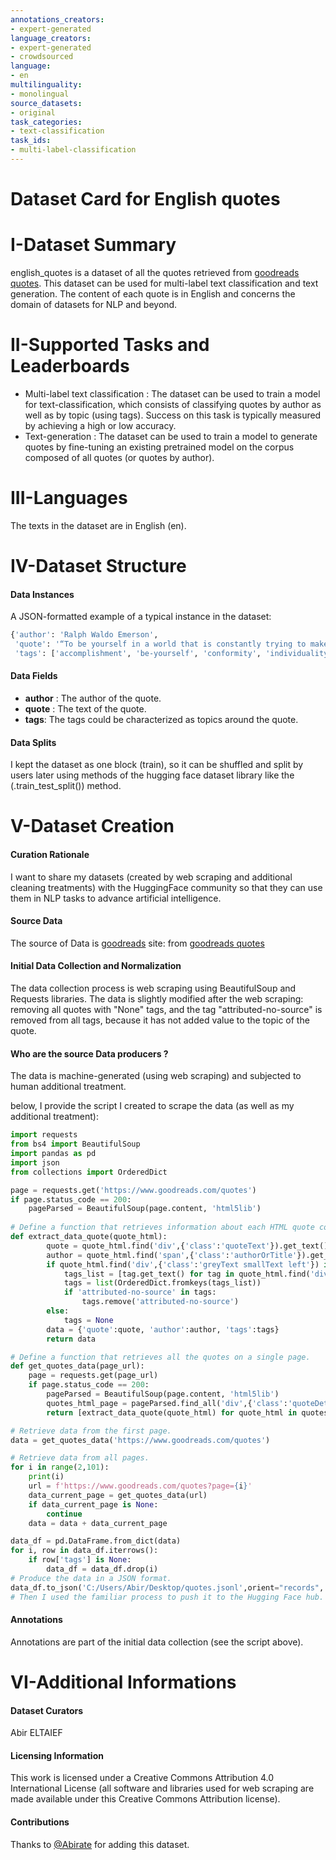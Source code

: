 ```yaml
---
annotations_creators:
- expert-generated
language_creators:
- expert-generated
- crowdsourced
language:
- en
multilinguality:
- monolingual
source_datasets:
- original
task_categories:
- text-classification
task_ids:
- multi-label-classification
---
```



# ****Dataset Card for English quotes****
# **I-Dataset Summary**
english_quotes is a dataset of all the quotes retrieved from [goodreads quotes](https://www.goodreads.com/quotes). This dataset can be used for multi-label text classification and text generation. The content of each quote is in English and concerns the domain of datasets for NLP and beyond.

# **II-Supported Tasks and Leaderboards**
- Multi-label text classification : The dataset can be used to train a model for text-classification, which consists of classifying quotes by author as well as by topic (using tags). Success on this task is typically measured by achieving a high or low accuracy.
- Text-generation : The dataset can be used to train a model to generate quotes by fine-tuning an existing pretrained model on the corpus composed of all quotes (or quotes by author).

# **III-Languages**
The texts in the dataset are in English (en).

# **IV-Dataset Structure**
#### Data Instances 
A JSON-formatted example of a typical instance in the dataset:
```python
{'author': 'Ralph Waldo Emerson',
 'quote': '“To be yourself in a world that is constantly trying to make you something else is the greatest accomplishment.”',
 'tags': ['accomplishment', 'be-yourself', 'conformity', 'individuality']}
  ```
 #### Data Fields
 - **author** : The author of the quote.
 - **quote** : The text of the quote.
 - **tags**:  The tags could be characterized as topics around the quote.
 
  #### Data Splits
I kept the dataset as one block (train), so it can be shuffled and split by users later using methods of the hugging face dataset library like the (.train_test_split()) method.

# **V-Dataset Creation**
#### Curation Rationale
I want to share my datasets (created by web scraping and additional cleaning treatments) with the HuggingFace community so that they can use them in NLP tasks to advance artificial intelligence.

#### Source Data
The source of Data is [goodreads](https://www.goodreads.com/?ref=nav_home) site: from [goodreads quotes](https://www.goodreads.com/quotes)

#### Initial Data Collection and Normalization 

The data collection process is web scraping using BeautifulSoup and Requests libraries.
The data is slightly modified after the web scraping: removing all quotes with "None" tags, and the tag "attributed-no-source" is removed from all tags, because it has not added value to the topic of the quote.

#### Who are the source Data producers ? 
The data is machine-generated (using web scraping) and subjected to human additional treatment. 

below, I provide the script I created to scrape the data (as well as my additional treatment):
```python
import requests
from bs4 import BeautifulSoup
import pandas as pd
import json
from collections import OrderedDict

page = requests.get('https://www.goodreads.com/quotes')
if page.status_code == 200:
    pageParsed = BeautifulSoup(page.content, 'html5lib')
    
# Define a function that retrieves information about each HTML quote code in a dictionary form.
def extract_data_quote(quote_html):
        quote = quote_html.find('div',{'class':'quoteText'}).get_text().strip().split('\n')[0]
        author = quote_html.find('span',{'class':'authorOrTitle'}).get_text().strip()
        if quote_html.find('div',{'class':'greyText smallText left'}) is not None:
            tags_list = [tag.get_text() for tag in quote_html.find('div',{'class':'greyText smallText left'}).find_all('a')]
            tags = list(OrderedDict.fromkeys(tags_list))
            if 'attributed-no-source' in tags:
                tags.remove('attributed-no-source')
        else:
            tags = None
        data = {'quote':quote, 'author':author, 'tags':tags}
        return data

# Define a function that retrieves all the quotes on a single page. 
def get_quotes_data(page_url):
    page = requests.get(page_url)
    if page.status_code == 200:
        pageParsed = BeautifulSoup(page.content, 'html5lib')
        quotes_html_page = pageParsed.find_all('div',{'class':'quoteDetails'})
        return [extract_data_quote(quote_html) for quote_html in quotes_html_page]

# Retrieve data from the first page.
data = get_quotes_data('https://www.goodreads.com/quotes')

# Retrieve data from all pages.
for i in range(2,101):
    print(i)
    url = f'https://www.goodreads.com/quotes?page={i}'
    data_current_page = get_quotes_data(url)
    if data_current_page is None:
        continue
    data = data + data_current_page

data_df = pd.DataFrame.from_dict(data)
for i, row in data_df.iterrows():
    if row['tags'] is None:
        data_df = data_df.drop(i)
# Produce the data in a JSON format.
data_df.to_json('C:/Users/Abir/Desktop/quotes.jsonl',orient="records", lines =True,force_ascii=False)
# Then I used the familiar process to push it to the Hugging Face hub.

```
#### Annotations 
Annotations are part of the initial data collection (see the script above).

# **VI-Additional Informations**
#### Dataset Curators
Abir ELTAIEF 


#### Licensing Information 
This work is licensed under a Creative Commons Attribution 4.0 International License (all software and libraries used for web scraping are made available under this Creative Commons Attribution license).

#### Contributions 
Thanks to [@Abirate](https://huggingface.co/Abirate)
 for adding this dataset. 